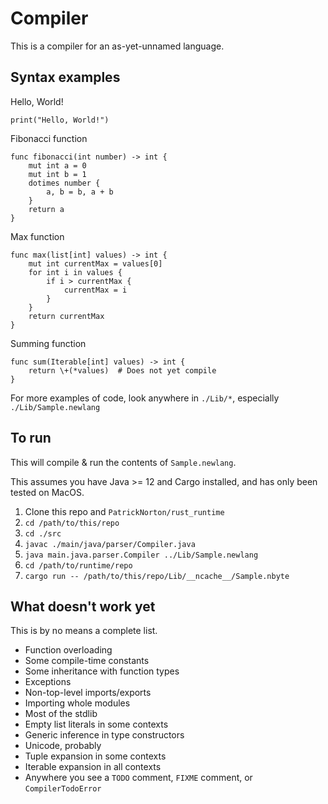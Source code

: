 # Compiler

This is a compiler for an as-yet-unnamed language.

## Syntax examples
Hello, World!
```
print("Hello, World!")
```

Fibonacci function
```
func fibonacci(int number) -> int {
    mut int a = 0
    mut int b = 1
    dotimes number {
        a, b = b, a + b
    }
    return a
}
```

Max function
```
func max(list[int] values) -> int {
    mut int currentMax = values[0]
    for int i in values {
        if i > currentMax {
            currentMax = i
        }
    }
    return currentMax
}
```

Summing function
```
func sum(Iterable[int] values) -> int {
    return \+(*values)  # Does not yet compile
}
```

For more examples of code, look anywhere in `./Lib/*`, especially
`./Lib/Sample.newlang`

## To run
This will compile & run the contents of `Sample.newlang`.

This assumes you have Java >= 12 and Cargo installed, 
and has only been tested on MacOS.
1. Clone this repo and `PatrickNorton/rust_runtime`
2. `cd /path/to/this/repo`
3. `cd ./src`
4. `javac ./main/java/parser/Compiler.java`
5. `java main.java.parser.Compiler ../Lib/Sample.newlang`
6. `cd /path/to/runtime/repo`
7. `cargo run -- /path/to/this/repo/Lib/__ncache__/Sample.nbyte`

## What doesn't work yet

This is by no means a complete list.

* Function overloading
* Some compile-time constants
* Some inheritance with function types
* Exceptions
* Non-top-level imports/exports
* Importing whole modules
* Most of the stdlib
* Empty list literals in some contexts
* Generic inference in type constructors
* Unicode, probably
* Tuple expansion in some contexts
* Iterable expansion in all contexts
* Anywhere you see a `TODO` comment, `FIXME` comment, or `CompilerTodoError`

